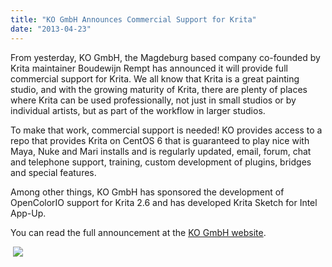 ```yaml
---
title: "KO GmbH Announces Commercial Support for Krita"
date: "2013-04-23"
---
```


From yesterday, KO GmbH, the Magdeburg based company co-founded by Krita maintainer Boudewijn Rempt has announced it will provide full commercial support for Krita. We all know that Krita is a great painting studio, and with the growing maturity of Krita, there are plenty of places where Krita can be used professionally, not just in small studios or by individual artists, but as part of the workflow in larger studios.   
  
To make that work, commercial support is needed! KO provides access to a repo that provides Krita on CentOS 6 that is guaranteed to play nice with Maya, Nuke and Mari installs and is regularly updated, email, forum, chat and telephone support, training, custom development of plugins, bridges and special features.   
  
Among other things, KO GmbH has sponsored the development of OpenColorIO support for Krita 2.6 and has developed Krita Sketch for Intel App-Up.

You can read the full announcement at the [KO GmbH website](http://kogmbh.com).

 ![](/images/posts/2013/ko_gmbh-logo.png)

